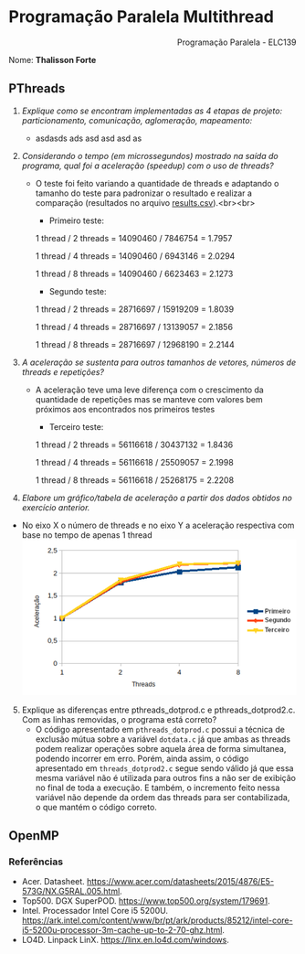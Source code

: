 Programação Paralela Multithread
======================================
<div align="right"> Programação Paralela - ELC139</div>

Nome: <b>Thalisson Forte</b><br>


PThreads
-----------------------------
1. *Explique como se encontram implementadas as 4 etapas de projeto: particionamento, comunicação, aglomeração, mapeamento:*
    - asdasds ads asd asd asd as

2. *Considerando o tempo (em microssegundos) mostrado na saída do programa, qual foi a aceleração (speedup) com o uso de threads?*
    - O teste foi feito variando a quantidade de threads e adaptando o tamanho do teste para padronizar o resultado e realizar a comparação (resultados no arquivo [results.csv]("https://github.com/elc139/t2-thalissonforte/blob/master/results.csv")).<br><br>
      - Primeiro teste:<br>
      <p>1 thread / 2 threads = 14090460 / 7846754 = 1.7957
      <p>1 thread / 4 threads = 14090460 / 6943146 = 2.0294
      <p>1 thread / 8 threads = 14090460 / 6623463 = 2.1273
       
       - Segundo teste:<br>
      <p>1 thread / 2 threads = 28716697 / 15919209 = 1.8039
      <p>1 thread / 4 threads = 28716697 / 13139057 = 2.1856
      <p>1 thread / 8 threads = 28716697 / 12968190 = 2.2144
    
3. *A aceleração se sustenta para outros tamanhos de vetores, números de threads e repetições?*
    - A aceleração teve uma leve diferença com o crescimento da quantidade de repetições mas se manteve com valores bem próximos aos encontrados nos primeiros testes
    
      - Terceiro teste:<br>
      <p>1 thread / 2 threads = 56116618 / 30437132 = 1.8436
      <p>1 thread / 4 threads = 56116618 / 25509057 = 2.1998
      <p>1 thread / 8 threads = 56116618 / 25268175 = 2.2208

4. *Elabore um gráfico/tabela de aceleração a partir dos dados obtidos no exercício anterior.*
  - No eixo X o número de threads e no eixo Y a aceleração respectiva com base no tempo de apenas 1 thread
    <div align="center"><img src="https://raw.githubusercontent.com/elc139/t2-thalissonforte/master/TabelaDados.png"></div>

5. Explique as diferenças entre pthreads_dotprod.c e pthreads_dotprod2.c. Com as linhas removidas, o programa está correto?
    - O código apresentado em `pthreads_dotprod.c` possui a técnica de exclusão mútua sobre a variável `dotdata.c` já que ambas as threads podem realizar operações sobre aquela área de forma simultanea, podendo incorrer em erro. Porém, ainda assim, o código apresentado em `threads_dotprod2.c` segue sendo válido já que essa mesma variável não é utilizada para outros fins a não ser de exibição no final de toda a execução. E também, o incremento feito nessa variável não depende da ordem das threads para ser contabilizada, o que mantém o código correto.


OpenMP
-----------------------------

### Referências
- Acer. Datasheet. https://www.acer.com/datasheets/2015/4876/E5-573G/NX.G5RAL.005.html.
- Top500. DGX SuperPOD. https://www.top500.org/system/179691.
- Intel. Processador Intel Core i5 5200U. https://ark.intel.com/content/www/br/pt/ark/products/85212/intel-core-i5-5200u-processor-3m-cache-up-to-2-70-ghz.html.
- LO4D. Linpack LinX. https://linx.en.lo4d.com/windows.
